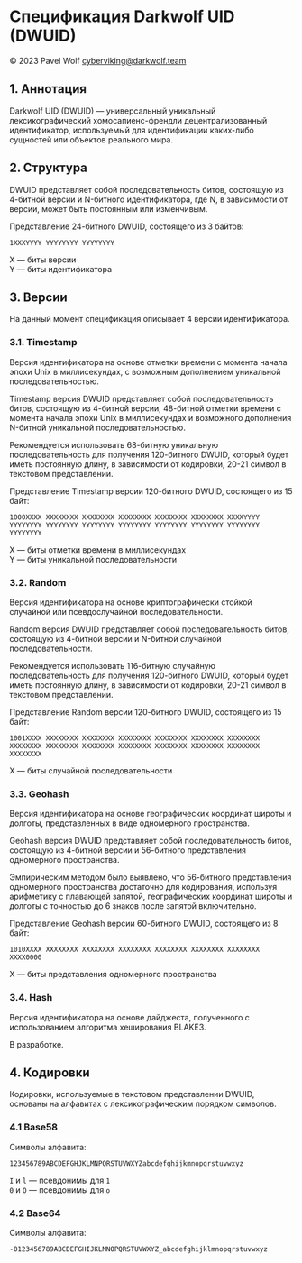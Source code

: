 # Спецификация Darkwolf UID (DWUID)

&copy; 2023 Pavel Wolf <cyberviking@darkwolf.team>

## 1. Аннотация

Darkwolf UID (DWUID) — универсальный уникальный лексикографический хомосапиенс-френдли децентрализованный идентификатор, используемый для идентификации каких-либо сущностей или объектов реального мира.

## 2. Структура

DWUID представляет собой последовательность битов, состоящую из 4-битной версии и N-битного идентификатора, где N, в зависимости от версии, может быть постоянным или изменчивым.

Представление 24-битного DWUID, состоящего из 3 байтов:

`1XXXYYYY YYYYYYYY YYYYYYYY`

X — биты версии \
Y — биты идентификатора

## 3. Версии

На данный момент спецификация описывает 4 версии идентификатора.

### 3.1. Timestamp

Версия идентификатора на основе отметки времени с момента начала эпохи Unix в миллисекундах, с возможным дополнением уникальной последовательностью.

Timestamp версия DWUID представляет собой последовательность битов, состоящую из 4-битной версии, 48-битной отметки времени с момента начала эпохи Unix в миллисекундах и возможного дополнения N-битной уникальной последовательностью.

Рекомендуется использовать 68-битную уникальную последовательность для получения 120-битного DWUID, который будет иметь
постоянную длину, в зависимости от кодировки, 20-21 символ в текстовом представлении.

Представление Timestamp версии 120-битного DWUID, состоящего из 15 байт:
 
`1000XXXX XXXXXXXX XXXXXXXX XXXXXXXX XXXXXXXX XXXXXXXX XXXXYYYY YYYYYYYY YYYYYYYY YYYYYYYY YYYYYYYY YYYYYYYY YYYYYYYY YYYYYYYY YYYYYYYY`

X — биты отметки времени в миллисекундах \
Y — биты уникальной последовательности

### 3.2. Random

Версия идентификатора на основе 
криптографически стойкой случайной или псевдослучайной последовательности.

Random версия DWUID представляет собой последовательность битов, состоящую из 4-битной версии и N-битной случайной последовательности.

Рекомендуется использовать 116-битную случайную последовательность  для получения 120-битного DWUID, который будет иметь
постоянную длину, в зависимости от кодировки, 20-21 символ в текстовом представлении.

Представление Random версии 120-битного DWUID, состоящего из 15 байт:
 
`1001XXXX XXXXXXXX XXXXXXXX XXXXXXXX XXXXXXXX XXXXXXXX XXXXXXXX XXXXXXXX XXXXXXXX XXXXXXXX XXXXXXXX XXXXXXXX XXXXXXXX XXXXXXXX XXXXXXXX`

X — биты случайной последовательности

### 3.3. Geohash

Версия идентификатора на основе географических координат широты и долготы, представленных в виде одномерного пространства. 

Geohash версия DWUID представляет собой последовательность битов, состоящую из 4-битной версии и 56-битного представления одномерного пространства.

Эмпирическим методом было выявлено, что 56-битного представления одномерного пространства достаточно для кодирования, используя арифметику с плавающей запятой, географических координат широты и долготы с точностью до 6 знаков после запятой включительно.

Представление Geohash версии 60-битного DWUID, состоящего из 8 байт:

`1010XXXX XXXXXXXX XXXXXXXX XXXXXXXX XXXXXXXX XXXXXXXX XXXXXXXX XXXX0000`

X — биты представления одномерного пространства

### 3.4. Hash

Версия идентификатора на основе дайджеста, полученного с использованием алгоритма хеширования BLAKE3.

В разработке.

## 4. Кодировки

Кодировки, используемые в текстовом представлении DWUID, основаны на алфавитах с лексикографическим порядком символов.

### 4.1 Base58

Символы алфавита:

`123456789ABCDEFGHJKLMNPQRSTUVWXYZabcdefghijkmnopqrstuvwxyz`

`I` и `l` — псевдонимы для `1` \
`0` и `O` — псевдонимы для `o`

### 4.2 Base64

Символы алфавита:

`-0123456789ABCDEFGHIJKLMNOPQRSTUVWXYZ_abcdefghijklmnopqrstuvwxyz`
